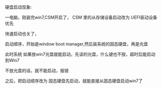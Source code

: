 硬盘启动现象:


一电脑，刚装完win7,CSM开启了，
CSM 里的从存储设备启动改为 UEFI驱动设备优先


快速启动也关了，

启动顺序，开始是window boot manager,然后装系统的固态硬盘，再是光盘

此时系统 如果放win7光盘就能启动，先读的光盘，什么键也不按，超时后能启动到Win7

不放光盘的话，就不能启动，报错

之后，把启动顺序改为 固态硬盘先启动，就能直接从固态硬盘启动win7了





